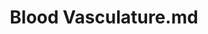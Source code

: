 ---
title: Blood Vasculature.md
release_version: v1.2
model_type: asct-b
description: '[Anatomical Structures, Cell Types, plus Biomarkers (ASCT+B) tables](https://hubmapconsortium.github.io/ccf/pages/ccf-anatomical-structures.html) aim to capture the nested *part_of* structure of anatomical human body parts, the typology of cells, and biomarkers used to identify cell types. The tables are authored and reviewed by an international team of experts. A more extensive description of this work may be found in the pre-print of "Anatomical structures, cell types, and biomarkers of the healthy human blood vasculature" by [(Boppana et al. 2022)](http://biorxiv.org/content/early/2022/03/01/2022.02.28.482302.abstract). The database and code used to generate the more simplified view of the blood vasculature in these ASCT+B tables may be found [here](https://github.com/hubmapconsortium/hra-vccf).'
creators:
  - 0000-0002-2597-881X
  - 0000-0002-6692-6880
  - 0000-0003-0120-4630
project_leads:
  - 0000-0002-3321-6137
reviewers:
  - 0000-0002-7112-7389
  - 0000-0003-0834-8274
creation_date: 2022-05-06T00:00:00
license: CC BY 4.0
publisher:  HuBMAP 
funder:  National Institutes of Health 
award_number:  OT2OD026671 
hubmap_id:  HBM954.HNGT.899 
datatable: asct-b_vh_blood_vasculature.csv
doi: https://doi.org/10.48539/HBM954.HNGT.899
---